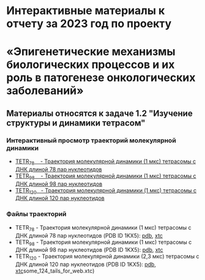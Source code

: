 # Интерактивные материалы к отчету за 2023 год по проекту 
# «Эпигенетические механизмы биологических процессов и их роль в патогенезе онкологических заболеваний» 
## Материалы относятся к задаче 1.2 "Изучение структуры и динамики тетрасом"

### Интерактивный просмотр траекторий молекулярной динамики 
- [TETR<sub>78</sub> &nbsp;&nbsp; - Траектория молекулярной динамики (1 мкс) тетрасомы с ДНК длиной 78 пар нуклеотидов](Tetrasome80_trj_preview)
- [TETR<sub>98</sub> &nbsp;&nbsp; - Траектория молекулярной динамики (1 мкс) тетрасомы с ДНК длиной 98 пар нуклеотидов](Tetrasome100_trj_preview)
- [TETR<sub>120</sub> &nbsp; - Траектория молекулярной динамики (1 мкс) тетрасомы с ДНК длиной 120 пар нуклеотидов](Tetrasome120_trj_preview)

### Файлы траекторий 
- TETR<sub>78</sub> - Траектория молекулярной динамики (1 мкс) тетрасомы с ДНК длиной 78 пар нуклеотидов (PDB ID 1KX5): [pdb](trj/h3-h4_2_tm_80DNA_for_web.pdb), [xtc](trj/h3-h4_2_tm_80DNA_for_web.xtc)
- TETR<sub>98</sub> - Траектория молекулярной динамики (1 мкс) тетрасомы с ДНК длиной 98 пар нуклеотидов (PDB ID 1KX5): [pdb](trj/h3-h4_2_tm_100DNA_for_web.pdb), [xtc](trj/h3-h4_2_tm_100DNA_for_web.xtc)
- TETR<sub>120</sub> - Траектория молекулярной динамики (2,3 мкс) тетрасомы с ДНК длиной 120 пар нуклеотидов (PDB ID 1KX5): [pdb](trj/h3-h4_2_tm_120DNA_for_web.pdb), [xtc](trj/h3-h4_2_tm_120DNA_for_web.xtc)some_124_tails_for_web.xtc)

